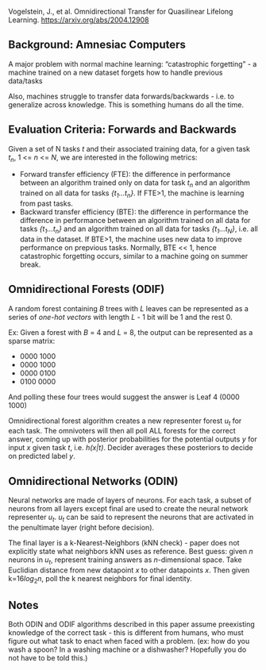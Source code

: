 Vogelstein, J., et al. Omnidirectional Transfer for Quasilinear Lifelong Learning. https://arxiv.org/abs/2004.12908 

## Background: Amnesiac Computers

A major problem with normal machine learning: “catastrophic forgetting” - a machine trained on a new dataset forgets how to handle previous data/tasks

Also, machines struggle to transfer data forwards/backwards - i.e. to generalize across knowledge. This is something humans do all the time.

## Evaluation Criteria: Forwards and Backwards
Given a set of N tasks *t* and their associated training data, for a given task *t<sub>n</sub>*, 1 <= *n* <= *N*, we are interested in the following metrics:
- Forward  transfer efficiency (FTE): the difference in performance between an algorithm trained only on data for task *t<sub>n</sub>* and an algorithm trained on all data for tasks *{t<sub>1</sub>...t<sub>n</sub>}*. If FTE>1, the machine is learning from past tasks. 
- Backward transfer efficiency (BTE): the difference in performance the difference in performance between an algorithm trained on all data for tasks *{t<sub>1</sub>...t<sub>n</sub>}* and an algorithm trained on all data for tasks *{t<sub>1</sub>...t<sub>N</sub>}*, i.e. all data in the dataset. If BTE>1, the machine uses new data to improve performance on prepvious tasks. Normally, BTE << 1, hence catastrophic forgetting occurs, similar to a machine going on summer break.

## Omnidirectional Forests (ODIF)

A random forest containing *B* trees with *L* leaves can be represented as a series of *one-hot vectors* with length *L* - 1 bit will be 1 and the rest 0. 

Ex: Given a forest with *B* = 4 and *L* = 8, the output can be represented as a sparse matrix: 

- 0000 1000
- 0000 1000
- 0000 0100
- 0100 0000

And polling these four trees would suggest the answer is Leaf 4 (0000 1000)

Omnidirectional forest algorithm creates a new representer forest *u<sub>t</sub>* for each task. The omnivoters will then all poll ALL forests for the correct answer, coming up with posterior probabilities for the potential outputs *y* for input *x* given task *t*, i.e. *h(x|t)*. Decider averages these posteriors to decide on predicted label *y*.

## Omnidirectional Networks (ODIN)

Neural networks are made of layers of neurons. For each task, a subset of neurons from all layers except final are used to create the neural network representer *u<sub>t</sub>*. *u<sub>t</sub>* can be said to represent the neurons that are activated in the penultimate layer (right before decision).

The final layer is a k-Nearest-Neighbors (kNN check) - paper does not explicitly state what neighbors kNN uses as reference. Best guess: given *n* neurons in *u<sub>t</sub>*, represent training answers as *n*-dimensional space. Take Euclidian distance from new datapoint *x* to other datapoints *x*. Then given k=16*log*<sub>2</sub>*n*, poll the k nearest neighbors for final identity.

## Notes

Both ODIN and ODIF algorithms described in this paper assume preexisting knowledge of the correct task - this is different from humans, who must figure out what task to enact when faced with a problem. (ex: how do you wash a spoon? In a washing machine or a dishwasher? Hopefully you do not have to be told this.)

